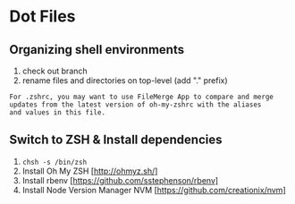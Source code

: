 Dot Files
====

Organizing shell environments
--------------------------------
1.  check out branch
2.  rename files and directories on top-level (add "." prefix)

```
For .zshrc, you may want to use FileMerge App to compare and merge
updates from the latest version of oh-my-zshrc with the aliases
and values in this file.
```

Switch to ZSH & Install dependencies
--------------------------------
1.  `chsh -s /bin/zsh`
2.  Install Oh My ZSH [http://ohmyz.sh/]
3.  Install rbenv [https://github.com/sstephenson/rbenv]
4.  Install Node Version Manager NVM [https://github.com/creationix/nvm]

